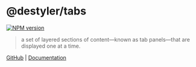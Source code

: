 # @destyler/tabs

[![NPM version](https://img.shields.io/npm/v/@destyler/tabs?color=a1b858&tabs=)](https://www.npmjs.com/package/@destyler/tabs)

> a set of layered sections of content—known as tab panels—that are displayed one at a time.

[GitHub](https://github.com/destyler/destyler) | [Documentation](https://destyler-dev.zeabur.app/)
